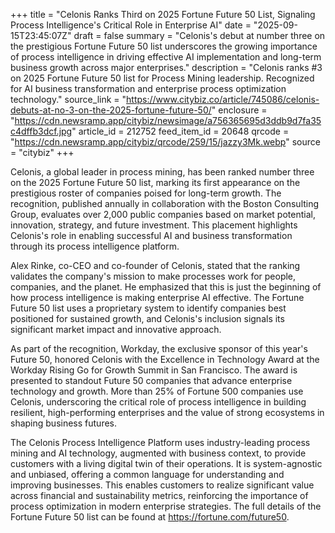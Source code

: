 +++
title = "Celonis Ranks Third on 2025 Fortune Future 50 List, Signaling Process Intelligence's Critical Role in Enterprise AI"
date = "2025-09-15T23:45:07Z"
draft = false
summary = "Celonis's debut at number three on the prestigious Fortune Future 50 list underscores the growing importance of process intelligence in driving effective AI implementation and long-term business growth across major enterprises."
description = "Celonis ranks #3 on 2025 Fortune Future 50 list for Process Mining leadership. Recognized for AI business transformation and enterprise process optimization technology."
source_link = "https://www.citybiz.co/article/745086/celonis-debuts-at-no-3-on-the-2025-fortune-future-50/"
enclosure = "https://cdn.newsramp.app/citybiz/newsimage/a756365695d3ddb9d7fa35c4dffb3dcf.jpg"
article_id = 212752
feed_item_id = 20648
qrcode = "https://cdn.newsramp.app/citybiz/qrcode/259/15/jazzy3Mk.webp"
source = "citybiz"
+++

<p>Celonis, a global leader in process mining, has been ranked number three on the 2025 Fortune Future 50 list, marking its first appearance on the prestigious roster of companies poised for long-term growth. The recognition, published annually in collaboration with the Boston Consulting Group, evaluates over 2,000 public companies based on market potential, innovation, strategy, and future investment. This placement highlights Celonis's role in enabling successful AI and business transformation through its process intelligence platform.</p><p>Alex Rinke, co-CEO and co-founder of Celonis, stated that the ranking validates the company's mission to make processes work for people, companies, and the planet. He emphasized that this is just the beginning of how process intelligence is making enterprise AI effective. The Fortune Future 50 list uses a proprietary system to identify companies best positioned for sustained growth, and Celonis's inclusion signals its significant market impact and innovative approach.</p><p>As part of the recognition, Workday, the exclusive sponsor of this year's Future 50, honored Celonis with the Excellence in Technology Award at the Workday Rising Go for Growth Summit in San Francisco. The award is presented to standout Future 50 companies that advance enterprise technology and growth. More than 25% of Fortune 500 companies use Celonis, underscoring the critical role of process intelligence in building resilient, high-performing enterprises and the value of strong ecosystems in shaping business futures.</p><p>The Celonis Process Intelligence Platform uses industry-leading process mining and AI technology, augmented with business context, to provide customers with a living digital twin of their operations. It is system-agnostic and unbiased, offering a common language for understanding and improving businesses. This enables customers to realize significant value across financial and sustainability metrics, reinforcing the importance of process optimization in modern enterprise strategies. The full details of the Fortune Future 50 list can be found at <a href="https://fortune.com/future50" rel="nofollow" target="_blank">https://fortune.com/future50</a>.</p>